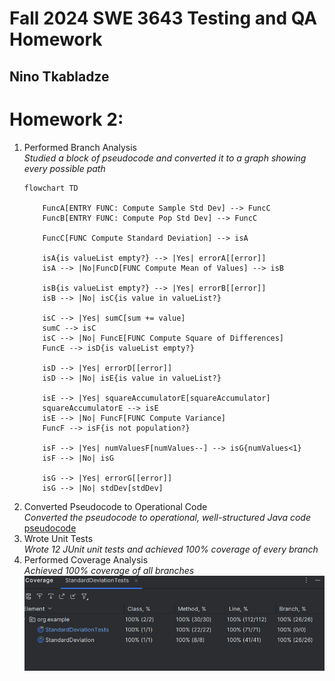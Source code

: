 # Fall 2024 SWE 3643 Testing and QA Homework
## Nino Tkabladze

# Homework 2:
  1. Performed Branch Analysis  
     *Studied a block of pseudocode and converted it to a graph showing every possible path*
     ```mermaid
     flowchart TD
         
         FuncA[ENTRY FUNC: Compute Sample Std Dev] --> FuncC
         FuncB[ENTRY FUNC: Compute Pop Std Dev] --> FuncC
     
         FuncC[FUNC Compute Standard Deviation] --> isA
     
         isA{is valueList empty?} --> |Yes| errorA[[error]]
         isA --> |No|FuncD[FUNC Compute Mean of Values] --> isB
         
         isB{is valueList empty?} --> |Yes| errorB[[error]]
         isB --> |No| isC{is value in valueList?}
        
         isC --> |Yes| sumC[sum += value]
         sumC --> isC
         isC --> |No| FuncE[FUNC Compute Square of Differences] 
         FuncE --> isD{is valueList empty?}
         
         isD --> |Yes| errorD[[error]]
         isD --> |No| isE{is value in valueList?}
     
         isE --> |Yes| squareAccumulatorE[squareAccumulator]
         squareAccumulatorE --> isE
         isE --> |No| FuncF[FUNC Compute Variance]
         FuncF --> isF{is not population?}
         
         isF --> |Yes| numValuesF[numValues--] --> isG{numValues<1}
         isF --> |No| isG
     
         isG --> |Yes| errorG[[error]]
         isG --> |No| stdDev[stdDev]

     ```
  2. Converted Pseudocode to Operational Code  
     *Converted the pseudocode to operational, well-structured Java code*  
     [pseudocode](https://github.com/ninuljaja/SWE3643-Fall2024-Homework/blob/8af1af670679f05ef102242dcd3bab4b38fd87d4/pseudocode.txt)
  3. Wrote Unit Tests  
     *Wrote 12 JUnit unit tests and achieved 100% coverage of every branch*
  4. Performed Coverage Analysis  
     *Achieved 100% coverage of all branches*  
     ![img.png](img.png)